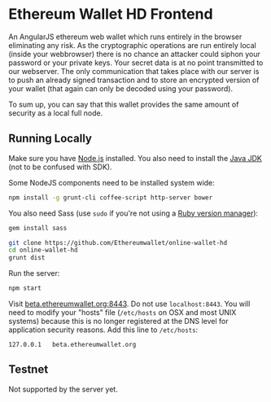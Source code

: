 # Ethereum Wallet HD Frontend 

An AngularJS ethereum web wallet which runs entirely in the browser eliminating any risk.
As the cryptographic operations are run entirely local (inside your webbrowser) there is no chance an attacker could siphon your password or your private keys. Your secret data is at no point transmitted to our webserver. The only communication that takes place with our server is to push an already signed transaction and to store an encrypted version of your wallet (that again can only be decoded using your password).

To sum up, you can say that this wallet provides the same amount of security as a local full node.


## Running Locally

Make sure you have [Node.js](http://nodejs.org/) installed. You also need to install the [Java JDK](http://www.oracle.com/technetwork/java/javase/downloads/index.html) (not to be confused with SDK).

Some NodeJS components need to be installed system wide:

```sh
npm install -g grunt-cli coffee-script http-server bower
```	

You also need Sass (use `sudo` if you're not using a [Ruby version manager](https://rvm.io)):

```sh
gem install sass
```

```sh
git clone https://github.com/Ethereumwallet/online-wallet-hd 
cd online-wallet-hd 
grunt dist
```

Run the server:
```sh 
npm start
```

Visit [beta.ethereumwallet.org:8443](http://beta.ethereumwallet.org:8443/).  Do not use `localhost:8443`. You will need to modify your "hosts" file (`/etc/hosts` on OSX and most UNIX systems) because this is no longer registered at the DNS level for application security reasons. Add this line to `/etc/hosts`:

    127.0.0.1   beta.ethereumwallet.org

## Testnet

Not supported by the server yet.


